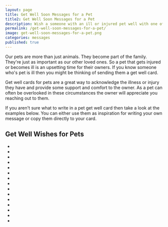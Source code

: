 ```yaml
---
layout: page
title: Get Well Soon Messages for a Pet
title2: Get Well Soon Messages for a Pet
description: Wish a someone with an ill or injured pet well with one of these sweet, touching or funny pet get well messages
permalink: /get-well-soon-messages-for-a-pet/
image: get-well-soon-messages-for-a-pet.png
categories: messages
published: true
---
```


Our pets are more than just animals. They become part of the family. They're just as important as our other loved ones. So a pet that gets injured or becomes ill is an upsetting time for their owners. If you know someone who's pet is ill then you might be thinking of sending them a get well card. 

Get well cards for pets are a great way to acknowledge the illness or injury they have and provide some support and comfort to the owner. As a pet can often be overlooked in these circumstances the owner will appreciate you reaching out to them. 

If you aren't sure what to write in a pet get well card then take a look at the examples below. You can either use them as inspiration for writing your own message or copy them directly to your card.

<h2>Get Well Wishes for Pets</h2>

<ul class="heart">
<li></li>
<li></li>
<li></li>
<li></li>
<li></li>
<li></li>
<li></li>
<li></li>
<li></li>
<li></li>
<li></li>
<li></li>
<li></li>
<li></li>
<li></li>
</ul>
